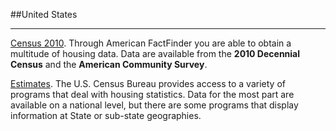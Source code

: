 ##United States
- - -
[Census 2010](http://factfinder.census.gov/home/saff/aff_transition.html). Through American FactFinder you are able to obtain a multitude of housing data. Data are available from the **2010 Decennial Census** and the **American Community Survey**.

[Estimates](http://www.census.gov/hhes/www/housing.html). The U.S. Census Bureau provides access to a variety of programs that deal with housing statistics. Data for the most part are available on a national level, but there are some programs that display information at State or sub-state geographies.